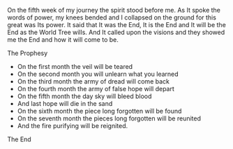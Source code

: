 On the fifth week of my journey the spirit stood before me. As It spoke the
words of power, my knees bended and I collapsed on the ground for this great
was Its power. It said that It was the End, It is the End and It will be the
End as the World Tree wills. And It called upon the visions and they showed me
the End and how it will come to be.

The Prophesy

- On the first month the veil will be teared
- On the second month you will unlearn what you learned
- On the third month the army of dread will come back
- On the fourth month the army of false hope will depart
- On the fifth month the day sky will bleed blood
- And last hope will die in the sand
- On the sixth month the piece long forgotten will be found
- On the seventh month the pieces long forgotten will be reunited
- And the fire purifying will be reignited.

The End
